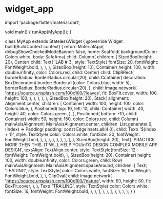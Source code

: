 # widget_app
import 'package:flutter/material.dart';

void main() {
  runApp(MyApp());
}

class MyApp extends StatelessWidget {
  @override
  Widget build(BuildContext context) {
    return MaterialApp(
      debugShowCheckedModeBanner: false,
      home: Scaffold(
        backgroundColor: Colors.white,
        body: SafeArea(
          child: Column(
            children: [
              SizedBox(height: 20),
              Center(
                child: Text(
                  'LAB # 3',
                  style: TextStyle(
                    fontSize: 20,
                    fontWeight: FontWeight.bold,
                  ),
                ),
              ),
              SizedBox(height: 10),
              Container(
                height: 100,
                width: double.infinity,
                color: Colors.red,
                child: Center(
                  child: ClipRRect(
                    borderRadius: BorderRadius.circular(20),
                    child: Container(
                      decoration: BoxDecoration(
                        border: Border.all(color: Colors.blue, width: 5),
                        borderRadius: BorderRadius.circular(20),
                      ),
                      child: Image.network(
                        'https://source.unsplash.com/100x100/?leaves',
                        fit: BoxFit.cover,
                        width: 100,
                        height: 100,
                      ),
                    ),
                  ),
                ),
              ),
              SizedBox(height: 20),
              Stack(
                alignment: Alignment.center,
                children: [
                  Container(
                    width: 100,
                    height: 100,
                    color: Colors.blue,
                  ),
                  Positioned(
                    top: 10,
                    left: 10,
                    child: Container(
                      width: 40,
                      height: 40,
                      color: Colors.green,
                    ),
                  ),
                  Positioned(
                    bottom: -10,
                    child: Container(
                      width: 50,
                      height: 150,
                      color: Colors.red,
                      child: Column(
                        mainAxisAlignment: MainAxisAlignment.center,
                        children: List.generate(
                          9,
                          (index) => Padding(
                            padding: const EdgeInsets.all(4.0),
                            child: Text(
                              '${index + 1}',
                              style: TextStyle(
                                color: Colors.white,
                                fontSize: 20,
                                fontWeight: FontWeight.bold,
                              ),
                            ),
                          ),
                        ),
                      ),
                    ),
                  ),
                ],
              ),
              SizedBox(height: 20),
              Text(
                'PRACTICE MORE THEN THIS. IT WILL HELP YOU\nTO DESIGN COMPLEX MOBILE APP DESIGN',
                textAlign: TextAlign.center,
                style: TextStyle(fontSize: 12, fontWeight: FontWeight.bold),
              ),
              SizedBox(height: 20),
              Container(
                height: 100,
                width: double.infinity,
                color: Colors.green,
                child: Row(
                  mainAxisAlignment: MainAxisAlignment.spaceAround,
                  children: [
                    Text(
                      'LEADING',
                      style: TextStyle(
                        color: Colors.white,
                        fontSize: 16,
                        fontWeight: FontWeight.bold,
                      ),
                    ),
                    ClipOval(
                      child: Image.network(
                        'https://source.unsplash.com/100x100/?nature',
                        width: 60,
                        height: 60,
                        fit: BoxFit.cover,
                      ),
                    ),
                    Text(
                      'TRAILING',
                      style: TextStyle(
                        color: Colors.white,
                        fontSize: 16,
                        fontWeight: FontWeight.bold,
                      ),
                    ),
                  ],
                ),
              ),
            ],
          ),
        ),
      ),
    );
  }
}
